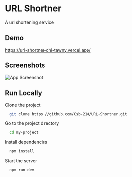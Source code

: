
# URL Shortner

A url shortening service


## Demo


https://url-shortner-chi-tawny.vercel.app/
## Screenshots

![App Screenshot](https://res.cloudinary.com/dz3aj0ti8/image/upload/v1740692693/Screenshot_2025-02-28_at_3.10.53_AM_kjm0aw.png)


## Run Locally

Clone the project

```bash
  git clone https://github.com/Csb-218/URL-Shortner.git
```

Go to the project directory

```bash
  cd my-project
```

Install dependencies

```bash
  npm install
```

Start the server

```bash
  npm run dev
```


 
